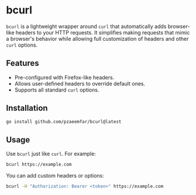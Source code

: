 # bcurl

`bcurl` is a lightweight wrapper around `curl` that automatically adds browser-like headers to your HTTP requests. It simplifies making requests that mimic a browser's behavior while allowing full customization of headers and other `curl` options.

## Features

- Pre-configured with Firefox-like headers.
- Allows user-defined headers to override default ones.
- Supports all standard `curl` options.

## Installation

```bash
go install github.com/pzaeemfar/bcurl@latest
```

## Usage

Use `bcurl` just like `curl`. For example:
```bash
bcurl https://example.com
```

You can add custom headers or options:
```bash
bcurl -H "Authorization: Bearer <token>" https://example.com
```